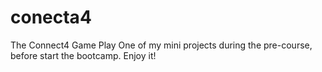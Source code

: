 # conecta4
The Connect4 Game Play
One of my mini projects during the pre-course, before start the bootcamp. Enjoy it!
